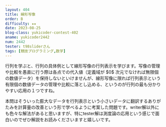 ```yaml
---
layout: 404
title: 線形写像
order: B
difficulty: ★★
date: 2023-08-25
blog-class: yukicoder-contest-402
aname: yukicoder2442
num: 2442
tester: t98sliderさん
tags: [競技プログラミング,数学]
---
```


<p>
行列を学ぶと、行列の具体例として線形写像の行列表示を学びます。写像の管理や比較を愚直に行う際は各点での代入値（定義域が $0$ 次元でなければ無限個の数値データ）を保持しないといけませんが、線形写像に限れば行列表示という有限個の数値データの管理や比較に落とし込める、というのが行列の最も分かりやすい応用の１つですね。
</p>
<p>
本問はそういった膨大なデータを行列表示という小さいデータに翻訳するありがたみを計算量の改善という形で学べるように考案した問題です。writer解以外にも色々な解法があると思いますが、特にtester解は測度論の応用という感じで面白いのでぜひ解説をお読みくださいますと嬉しいです。
</p>
